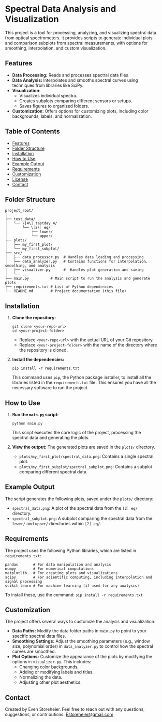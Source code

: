 # Spectral Data Analysis and Visualization

This project is a tool for processing, analyzing, and visualizing spectral data from optical spectrometers. It provides scripts to generate individual plots and comparison subplots from spectral measurements, with options for smoothing, interpolation, and custom visualization.

## Features

* **Data Processing:** Reads and processes spectral data files.
* **Data Analysis:** Interpolates and smooths spectral curves using techniques from libraries like SciPy.
* **Visualization:**
    * Visualizes individual spectra.
    * Creates subplots comparing different sensors or setups.
    * Saves figures to organized folders.
* **Customization:** Offers options for customizing plots, including color backgrounds, labels, and normalization.

## Table of Contents

* [Features](#features)
* [Folder Structure](#folder-structure)
* [Installation](#installation)
* [How to Use](#how-to-use)
* [Example Output](#example-output)
* [Requirements](#requirements)
* [Customization](#customization)
* [License](#license)
* [Contact](#contact)

## Folder Structure

    project_root/
    │
    ├── test_data/
    │   └── \[4\] testday_4/
    │       └── \[2\] eq/
    │           ├── lower/
    │           └── upper/
    ├── plots/
    │   ├── my_first_plot/
    │   └── my_first_subplot/
    ├── src/
    │   ├── data_processor.py  # Handles data loading and processing
    │   ├── data_analyzer.py   # Contains functions for interpolation, smoothing, and analysis
    │   ├── visualizer.py      #  Handles plot generation and saving
    │   └── ...
    ├── main.py          # Main script to run the analysis and generate plots
    ├── requirements.txt # List of Python dependencies
    └── README.md        # Project documentation (this file)

## Installation

1.  **Clone the repository:**

    ```
    git clone <your-repo-url>
    cd <your-project-folder>
    ```

    * Replace `<your-repo-url>` with the actual URL of your Git repository.
    * Replace `<your-project-folder>` with the name of the directory where the repository is cloned.

2.  **Install the dependencies:**

    ```
    pip install -r requirements.txt
    ```

    This command uses `pip`, the Python package installer, to install all the libraries listed in the `requirements.txt` file.  This ensures you have all the necessary software to run the project.

## How to Use

1.  **Run the `main.py` script:**

    ```
    python main.py
    ```

    This script executes the core logic of the project, processing the spectral data and generating the plots.

2.  **View the output:** The generated plots are saved in the `plots/` directory.

    * `plots/my_first_plot/spectral_data.png`: Contains a single spectral plot.
    * `plots/my_first_subplot/spectral_subplot.png`: Contains a subplot comparing different spectral data.

## Example Output

The script generates the following plots, saved under the `plots/` directory:

* `spectral_data.png`: A plot of the spectral data from the `[2] eq/` directory.
* `spectral_subplot.png`: A subplot comparing the spectral data from the `lower/` and `upper/` directories within `[2] eq/`.

## Requirements

The project uses the following Python libraries, which are listed in `requirements.txt`:

    pandas       # For data manipulation and analysis
    numpy        # For numerical computations
    matplotlib   # For creating plots and visualizations
    scipy        # For scientific computing, including interpolation and signal processing
    scikit-learn # For machine learning (if used for any analysis)

To install these, use the command: `pip install -r requirements.txt`

## Customization

The project offers several ways to customize the analysis and visualization:

* **Data Paths:** Modify the data folder paths in `main.py` to point to your specific spectral data files.
* **Smoothing Settings:** Adjust the smoothing parameters (e.g., window size, polynomial order) in `data_analyzer.py` to control how the spectral curves are smoothed.
* **Plot Options:** Customize the appearance of the plots by modifying the options in `visualizer.py`. This includes:
    * Changing color backgrounds.
    * Adding or modifying labels and titles.
    * Normalizing the data.
    * Adjusting other plot aesthetics.


## Contact

Created by Even Storeheier. Feel free to reach out with any questions, suggestions, or contributions.
Estoreheier@gmail.com
